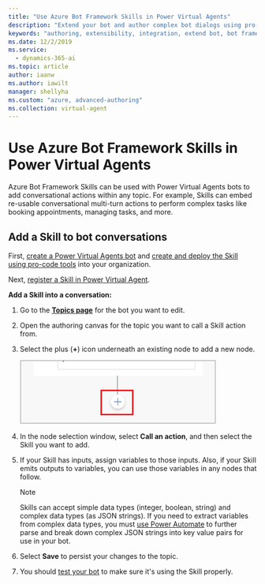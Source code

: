 ```yaml
---
title: "Use Azure Bot Framework Skills in Power Virtual Agents"
description: "Extend your bot and author complex bot dialogs using pro-code tools to build Azure Bot Framework Skills that enable the bot to book an appointment, send a confirmation email, manage tasks, and more."
keywords: "authoring, extensibility, integration, extend bot, bot framework, skills, custom capabilities"
ms.date: 12/2/2019
ms.service:
  - dynamics-365-ai
ms.topic: article
author: iaanw
ms.author: iawilt
manager: shellyha
ms.custom: "azure, advanced-authoring"
ms.collection: virtual-agent
---
```



# Use Azure Bot Framework Skills in Power Virtual Agents

Azure Bot Framework Skills can be used with Power Virtual Agents bots to add conversational actions within any topic. For example, Skills can embed re-usable conversational multi-turn actions to perform complex tasks like booking appointments, managing tasks, and more.

## Add a Skill to bot conversations
First, [create a Power Virtual Agents bot](authoring-first-bot.md) and [create and deploy the Skill using pro-code tools](https://go.microsoft.com/fwlink/?linkid=2110533) into your organization.

Next, [register a Skill in Power Virtual Agent](configuration-add-skills.md).

**Add a Skill into a conversation:**

1. Go to the [**Topics page**](authoring-create-edit-topics.md) for the bot you want to edit.

1. Open the authoring canvas for the topic you want to call a Skill action from.

1. Select the plus (**+**) icon underneath an existing node to add a new node. 

    ![Screenshot of adding a node](media/handoff-add-node.png)

1. In the node selection window, select **Call an action**, and then select the Skill you want to add. 

1. If your Skill has inputs, assign variables to those inputs. Also, if your Skill emits outputs to variables, you can use those variables in any nodes that follow. 

    >[!NOTE]
    >Skills can accept simple data types (integer, boolean, string) and complex data types (as JSON strings). 
    >If you need to extract variables from complex data types, you must [use Power Automate](advanced-flow.md) to further parse and break down complex JSON strings into key value pairs for use in your bot.

1. Select **Save** to persist your changes to the topic.

1. You should [test your bot](authoring-test-bot.md) to make sure it's using the Skill properly.



